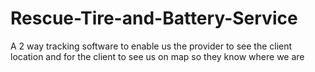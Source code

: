 # Rescue-Tire-and-Battery-Service
A 2 way tracking software to enable us the provider to see the client location and for the client to see us on map so they know where we are
